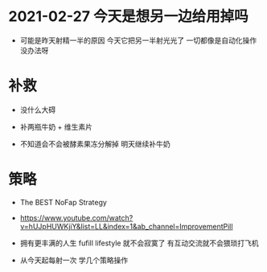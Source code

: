 
# 2021-02-27 今天是想另一边给用掉吗

- 可能是昨天射精一半的原因 今天它把另一半射光光了 一切都像是自动化操作 没办法呀

# 补救

- 没什么大碍  

- 补两瓶牛奶 + 维生素片      

- 不知道会不会被酵素果冻分解掉  明天继续补牛奶    


# 策略

- The BEST NoFap Strategy
- https://www.youtube.com/watch?v=hUJpHUWKjiY&list=LL&index=1&ab_channel=ImprovementPill 
- 拥有更丰满的人生 fufill lifestyle  就不会寂寞了  有互动交流就不会猥琐打飞机 

- 从今天起每射一次 学几个策略操作
